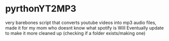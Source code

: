 # pyrthonYT2MP3
very barebones script that converts youtube videos into mp3 audio files, made it for my mom who doesnt know what spotify is
Will Eventually update to make it more cleaned up (checking if a folder exists/making one)
